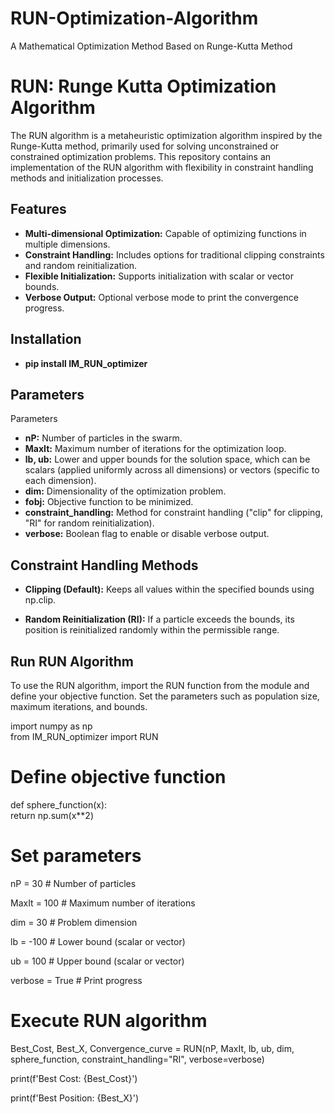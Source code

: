 # RUN-Optimization-Algorithm
A Mathematical Optimization Method Based on Runge-Kutta Method


# RUN: Runge Kutta Optimization Algorithm  

The RUN algorithm is a metaheuristic optimization algorithm inspired by the Runge-Kutta method, primarily used for solving unconstrained or constrained optimization problems. This repository contains an implementation of the RUN algorithm with flexibility in constraint handling methods and initialization processes.  

## Features  

- **Multi-dimensional Optimization:** Capable of optimizing functions in multiple dimensions.  
- **Constraint Handling:** Includes options for traditional clipping constraints and random reinitialization.  
- **Flexible Initialization:** Supports initialization with scalar or vector bounds.  
- **Verbose Output:** Optional verbose mode to print the convergence progress.  

## Installation

- **pip install IM_RUN_optimizer**

## Parameters
Parameters
- **nP:** Number of particles in the swarm.
- **MaxIt:** Maximum number of iterations for the optimization loop.
- **lb, ub:** Lower and upper bounds for the solution space, which can be scalars (applied uniformly across all dimensions) or vectors (specific to each dimension).
- **dim:** Dimensionality of the optimization problem.
- **fobj:** Objective function to be minimized.
- **constraint_handling:** Method for constraint handling ("clip" for clipping, "RI" for random reinitialization).
- **verbose:** Boolean flag to enable or disable verbose output.


## Constraint Handling Methods
- **Clipping (Default):** Keeps all values within the specified bounds using np.clip.

- **Random Reinitialization (RI):** If a particle exceeds the bounds, its position is reinitialized randomly within the permissible range.

## Run RUN Algorithm

To use the RUN algorithm, import the RUN function from the module and define your objective function. Set the parameters such as population size, maximum iterations, and bounds.

import numpy as np  
from IM_RUN_optimizer import RUN 

# Define objective function  
def sphere_function(x):  
    return np.sum(x**2)  

# Set parameters  
nP = 30           # Number of particles  

MaxIt = 100       # Maximum number of iterations  

dim = 30          # Problem dimension  

lb = -100         # Lower bound (scalar or vector)  

ub = 100          # Upper bound (scalar or vector) 
 
verbose = True    # Print progress  


# Execute RUN algorithm  
Best_Cost, Best_X, Convergence_curve = RUN(nP, MaxIt, lb, ub, dim, sphere_function, constraint_handling="RI", verbose=verbose)  


print(f'Best Cost: {Best_Cost}') 
 
print(f'Best Position: {Best_X}') 


